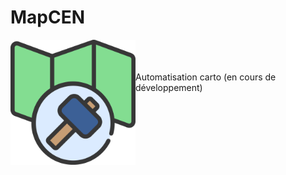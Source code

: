 # MapCEN

<img align = "left" src= https://raw.githubusercontent.com/CEN-Nouvelle-Aquitaine/map_cen/main/icon.png width = "200">
<br><br><br>Automatisation carto (en cours de développement)
